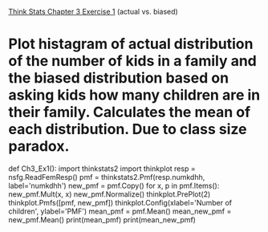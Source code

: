 [Think Stats Chapter 3 Exercise 1](http://greenteapress.com/thinkstats2/html/thinkstats2004.html#toc31) (actual vs. biased)

# Plot histagram of actual distribution of the number of kids in a family and the biased distribution based on asking kids how many children are in their family. Calculates the mean of each distribution. Due to class size paradox.
def Ch3_Ex1():
    import thinkstats2
    import thinkplot
    resp = nsfg.ReadFemResp()
    pmf = thinkstats2.Pmf(resp.numkdhh, label='numkdhh')
    new_pmf = pmf.Copy()
    for x, p in pmf.Items():
        new_pmf.Mult(x, x)
    new_pmf.Normalize()
    thinkplot.PrePlot(2)
    thinkplot.Pmfs([pmf, new_pmf])
    thinkplot.Config(xlabel='Number of children', ylabel='PMF')
    mean_pmf = pmf.Mean()
    mean_new_pmf = new_pmf.Mean()
    print(mean_pmf)
    print(mean_new_pmf)
